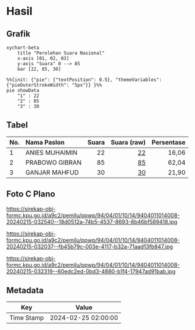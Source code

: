 # Hasil

## Grafik

```mermaid
xychart-beta
    title "Perolehan Suara Nasional"
    x-axis [01, 02, 03]
    y-axis "Suara" 0 --> 85
    bar [22, 85, 30]
```

```mermaid
%%{init: {"pie": {"textPosition": 0.5}, "themeVariables": {"pieOuterStrokeWidth": "5px"}} }%%
pie showData
    "1" : 22
    "2" : 85
    "3" : 30
```

## Tabel

| No. | Nama Paslon    | Suara | Suara (raw) | Persentase |
|:--- |:-------------- | -----:| -----------:| ----------:|
| 1   | ANIES MUHAIMIN | 22    | [22][p-1]   | 16,06      |
| 2   | PRABOWO GIBRAN | 85    | [85][p-2]   | 62,04      |
| 3   | GANJAR MAHFUD  | 30    | [30][p-3]   | 21,90      |


[p-1]: https://github.com/gigit-pemilu/pemilu-2024/blob/main/pilpres/hitung-suara/sub/94-papua-tengah/sub/04-mimika/sub/01-mimika-baru/sub/1014-timika-indah/sub/008-tps/sub/paslon-1.txt
[p-2]: https://github.com/gigit-pemilu/pemilu-2024/blob/main/pilpres/hitung-suara/sub/94-papua-tengah/sub/04-mimika/sub/01-mimika-baru/sub/1014-timika-indah/sub/008-tps/sub/paslon-2.txt
[p-3]: https://github.com/gigit-pemilu/pemilu-2024/blob/main/pilpres/hitung-suara/sub/94-papua-tengah/sub/04-mimika/sub/01-mimika-baru/sub/1014-timika-indah/sub/008-tps/sub/paslon-3.txt

## Foto C Plano

https://sirekap-obj-formc.kpu.go.id/a9c2/pemilu/ppwp/94/04/01/10/14/9404011014008-20240215-032540--18d0512a-74b5-4537-8693-8b46bf589418.jpg

https://sirekap-obj-formc.kpu.go.id/a9c2/pemilu/ppwp/94/04/01/10/14/9404011014008-20240215-032037--fb45b79c-003e-4117-b32a-71aad13fb847.jpg

https://sirekap-obj-formc.kpu.go.id/a9c2/pemilu/ppwp/94/04/01/10/14/9404011014008-20240215-032319--60edc2ed-0bd3-4880-b1f4-17947ad91bab.jpg


## Metadata

| Key        | Value               |
| ---------- | ------------------- |
| Time Stamp | 2024-02-25 02:00:00 |



